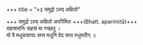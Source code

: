 +++
title = "०३ समुद्रो ऽस्य् अक्षितो"

+++
समुद्रो ऽस्य् अक्षितो अपरिमितः +++(Bhatt. aparimitā)+++  
सहस्रसनिः सहस्रं मा गच्छतु ।  
यो वै मधुकशायाः सप्त मधूनि वेद सप्त मधुमतीन् ॥